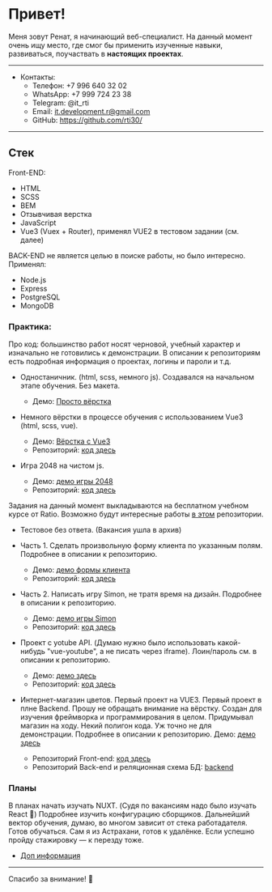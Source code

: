 # Привет!
Меня зовут Ренат, я начинающий веб-специалист. На данный момент очень ищу место, где смог бы применить изученные навыки, развиваться, поучаствать в __настоящих проектах__.
___
* Контакты:
    * Телефон: +7 996 640 32 02
    * WhatsApp: +7 999 724 23 38
    * Telegram: @it_rti
    * Email: it.development.r@gmail.com
    * GitHub: https://github.com/rti30/
___
## Стек
Front-END:

* HTML
* SCSS
* BEM
* Отзывчивая верстка
* JavaScript
* Vue3 (Vuex + Router), применял VUE2 в тестовом задании (см. далее)


BACK-END не является целью в поиске работы, но было интересно. Применял:

* Node.js
* Express
* PostgreSQL
* MongoDB

### Практика: 
Про код: большинство работ носят черновой, учебный характер и изначально не готовились к демонстрации. В описании к репозиториям есть подробная информация о проектах, логины и пароли и т.д.
*	Одностаничник. (html, scss, немного js). Создавался на начальном этапе обучения. Без макета.
    * Демо: [Просто вёрстка](https://rti30.github.io/cafeOld/)
* Немного вёрстки в процессе обучения с использованием Vue3 (html, scss, vue). 
   * Демо: [Вёрстка c Vue3](https://rti30.github.io/knife-demo/)
   * Репозиторий: [код здесь](https://github.com/rti30/Knife/)

*	Игра 2048 на чистом js. 
    * Демо: [демо игры 2048](https://module2-demo.vercel.app/)
    * Репозиторий: [код здесь](https://github.com/rti30/rat/tree/main/m2)

Задания на данный момент выкладываются на бесплатном учебном курсе от Ratio. Возможно будут интересные работы [в этом](https://github.com/rti30/rat) репозитории.

*	Тестовое без ответа. (Вакансия ушла в архив) 
* Часть 1. Сделать произвольную форму клиента по указанным полям. Подробнее в описании к репозиторию.
   * Демо: [демо формы клиента]( https://rti30.github.io/demo-med-part1/)
  * Репозиторий: [код здесь](https://github.com/rti30/task-med/tree/main/part1)
* Часть 2. Написать игру Simon, не тратя время на дизайн. Подробнее в описании к репозиторию.
    * Демо: [демо игры Simon](https://rti30.github.io/demo-med-part2/)
   * Репозиторий: [код здесь](https://github.com/rti30/task-med/tree/main/part2)

*	Проект с yotube API. (Думаю нужно было использовать какой-нибудь "vue-youtube", а не писать через iframe). Лоин/пароль см. в описании к репозиторию. 
    * Демо: [демо здесь](https://rti30.github.io/test-task-1-demo/)
    * Репозиторий: [код здесь](https://github.com/rti30/task-test-1)


*	Интернет-магазин цветов. Первый проект на VUE3. Первый проект в плне Backend. Прошу не обращать внимание на вёрстку. Создан для изучения фреймворка и программирования в целом. Придумывал магазин на ходу. Некий полигон кода. Уж точно не для демонстрации. Подробнее в описании к репозиторию.
Демо: [демо здесь](https://flowerfront.herokuapp.com/)

    * Репозиторий Front-end:  [код здесь](https://github.com/rti30/flower-front.git)
    * Репозиторий Back-end и реляционная схема БД: [backend](https://github.com/rti30/flower-back)



### Планы

В планах начать изучать NUXT.  (Судя по вакансиям надо было изучать React 🌝) Подробнее изучить конфигурацию сборщиков. Дальнейший вектор обучения, думаю, во многом зависит от стека работадателя. Готов обучаться.
Сам я из Астрахани, готов к удалёнке. Если успешно пройду стажировку — к перезду тоже.
* [Доп информация](https://drive.google.com/file/d/1ygGz3bWQ4RM8TkQSs6tfbMhprEcWtBRY/view?usp=sharing)
---
Спасибо за внимание! 👋
